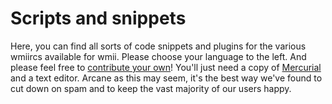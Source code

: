 Scripts and snippets
====================

Here, you can find all sorts of code snippets and plugins for the various
wmiircs available for wmii. Please choose your language to the left. And
please feel free to [contribute your own][1]! You'll just need a copy of
[Mercurial][2] and a text editor. Arcane as this may seem, it's the best way
we've found to cut down on spam and to keep the vast majority of our users
happy.

[1]: http://suckless.org/wiki/
[2]: http://www.selenic.com/mercurial/wiki/

